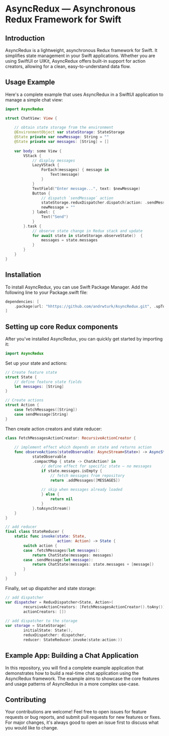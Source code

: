 # AsyncRedux — Asynchronous Redux Framework for Swift

## Introduction
AsyncRedux is a lightweight, asynchronous Redux framework for Swift. It simplifies state management in your Swift applications. Whether you are using SwiftUI or UIKit, AsyncRedux offers built-in support for action creators, allowing for a clean, easy-to-understand data flow.

## Usage Example
Here's a complete example that uses AsyncRedux in a SwiftUI application to manage a simple chat view:

```swift
import AsyncRedux

struct ChatView: View {
    
    // obtain state storage from the environment
    @EnvironmentObject var stateStorage: StateStorage
    @State private var newMessage: String = ""
    @State private var messages: [String] = []
    
    var body: some View {
        VStack {
            // display messages
            LazyVStack {
                ForEach(messages) { message in
                    Text(message)
                }
            }
            TextField("Enter message...", text: $newMessage)
            Button {
                // dispatch `sendMessage` action
                stateStorage.reduxDispatcher.dispatch(action: .sendMessage(newMessage))
                newMessage = ""
            } label: {
                Text("Send")
            }
        }.task {
            // observe state change in Redux stack and update 
            for await state in stateStorage.observeState()  {
                messages = state.messages
            }
        }
    }
}
```

## Installation
To install AsyncRedux, you can use Swift Package Manager.
Add the following line to your Package.swift file:

```swift
dependencies: [
    .package(url: "hhttps://github.com/andrwturk/AsyncRedux.git", .upToNextMajor(from: "1.0.0"))
]
```

## Setting up core Redux components

After you've installed AsyncRedux, you can quickly get started by importing it:

```swift
import AsyncRedux
```

Set up your state and actions:

```swift
// Create feature state
struct State {
    // define feature state fields
    let messages: [String]
}

// Create actions
struct Action {
    case fetchMessages([String])
    case sendMessage(String)
}
```

Then create action creators and state reducer:

```swift
class FetchMessagesActionCreator: RecursiveActionCreator {
    
    // implement effect which depends on state and returns action
    func observeActions(stateObservable: AsyncStream<State>) -> AsyncStream<Action> {
            stateObservable
            .compactMap { state -> ChatAction? in
                // define effect for specific state — no messages
                if state.messages.isEmpty { 
                    // fetch messages from repository
                    return .addMessages([MESSAGES])
                    
                // skip when messages already loaded
                } else {
                    return nil
                }
            }.toAsyncStream()
    }
}

// add reducer
final class StateReducer {
    static func invoke(state: State,
                       action: Action) -> State {
        switch action {
        case .fetchMessages(let messages):
            return ChatState(messages: messages)
        case .sendMessage(let message):
            return ChatState(messages: state.messages + [message])
        }
    }
}
```

Finally, set up dispatcher and state storage:

```swift
// add dispatcher
var dispatcher = ReduxDispatcher<State, Action>(
        recursiveActionCreators: [FetchMessagesActionCreator().toAny()],
        actionCreators: [])
        
// add dispatcher to the storage
var storage = StateStorage(
        initialState: State(),
        reduxDispatcher: dispatcher,
        reducer: StateReducer.invoke(state:action:))


``` 

## Example App: Building a Chat Application
In this repository, you will find a complete example application that demonstrates how to build a real-time chat application using the AsyncRedux framework. The example aims to showcase the core features and usage patterns of AsyncRedux in a more complex use-case.

## Contributing
Your contributions are welcome! Feel free to open issues for feature requests or bug reports, and submit pull requests for new features or fixes. For major changes, it's always good to open an issue first to discuss what you would like to change.
